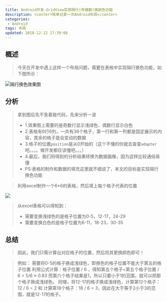 ```yaml
---
title: Android开发-GridView实现隔行(奇偶数)换颜色功能
description: <center>简单记录一次Android布局</center>
categories:
 - Android
tags: 布局
updated: 2018-12-12 17:39:08
---
```


## 概述

> 今天在开发中遇上这样一个布局问题，需要在表格中实现隔行换色功能，如下图所示：

![隔行换色效果图](http://lc-lf8Y5Iic.cn-n1.lcfile.com/cf141e329dcdf5a6b3d1/GridView%E5%AE%9E%E7%8E%B0%E9%9A%94%E8%A1%8C%28%E5%A5%87%E5%81%B6%E6%95%B0%29%E6%8D%A2%E9%A2%9C%E8%89%B2%E5%8A%9F%E8%83%BD1.png)

## 分析

> 拿到图后先不急着敲代码，先来分析一波
> - 1.效果图上需要的是奇数行显示浅绿色，偶数行显示白色
> - 2.表格有6行6列，一共有36个格子，第一行和第一列都是固定展示的内容，其余的格子是会变动的数据
> - 3.格子的位置`position`是从0开始的（这个不懂的你就去查查`adapter`吧。。。。做开发都应该懂吧。。。）
> - 4.最后，我们将得到的分析结果转换为数据画像，因为这样比较通俗易懂
> - PS:表格的制作和数据的填充这里就不细说了，本文的目标是实现隔行换色功能

> 利用excel制作一个6*6的表格，然后填上每个格子代表的位置

![](http://lc-lf8Y5Iic.cn-n1.lcfile.com/736cbd0c03e265e1802e/GridView%E5%AE%9E%E7%8E%B0%E9%9A%94%E8%A1%8C%28%E5%A5%87%E5%81%B6%E6%95%B0%29%E6%8D%A2%E9%A2%9C%E8%89%B2%E5%8A%9F%E8%83%BD2.png)

> 从excel表格可以得知到：
> - 需要变换浅绿色的是格子位置为0-5，12-17，24-29
> - 需要变换白色的是格子位置为6-11，18-23，30-35

## 总结
> 因此，我们只需计算出对应格子的位置，然后将其更换颜色即可！

> 例如：
> 需要将0-5的格子换成浅绿色，即换色的格子位置不能大于第五的格子位置
 利用公式计算：格子位置 / 6 ，得知第五个格子=第五个格子位置 / 6 = 5/6 ≈ 0.83 而第六个格子结果是1，所以只要小于1的范围，就可以把那个格子换成浅绿色。
> 同理，将12-17的格子换成浅绿色，计算第12个格子：12 / 6 = 2 和 计算第18个格子：18 / 6 = 3，因此在大于等于2小于3的范围，就是12-17的格子。


